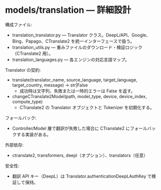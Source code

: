 # models/translation — 詳細設計

構成ファイル:
- translation_translator.py — Translator クラス。DeepL/API、Google、Bing、Papago、CTranslate2 を統一インターフェースで扱う。
- translation_utils.py — 重みファイルのダウンロード・検証ロジック（CTranslate2 用）。
- translation_languages.py — 各エンジンの対応言語マップ。

Translator の契約:
- translate(translator_name, source_language, target_language, target_country, message) -> str|False
  - 成功時は文字列、失敗または一時的エラーは False を返す。
- changeCTranslate2Model(path, model_type, device, device_index, compute_type)
  - CTranslate2 の Translator オブジェクトと Tokenizer を初期化する。

フォールバック:
- Controller/Model 層で翻訳が失敗した場合に CTranslate2 にフォールバックする実装がある。

外部依存:
- ctranslate2, transformers, deepl（オプション）、translators（任意）

安全性:
- 翻訳 API キー（DeepL）は Translator.authenticationDeepLAuthKey で検証して保持。
